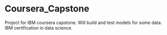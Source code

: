 # Coursera_Capstone
Project for IBM coursera capstone. Will build and test models for some data. IBM certification in data science.
